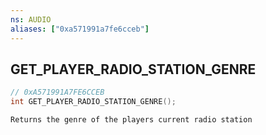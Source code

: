 ```yaml
---
ns: AUDIO
aliases: ["0xa571991a7fe6cceb"]
---
```

## GET_PLAYER_RADIO_STATION_GENRE

```c
// 0xA571991A7FE6CCEB
int GET_PLAYER_RADIO_STATION_GENRE();
```

```
Returns the genre of the players current radio station
```
